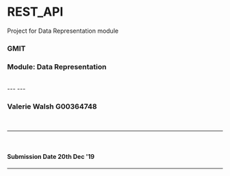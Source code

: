 # REST_API
Project for Data Representation module

### GMIT 
### Module: Data Representation
<br>
---
---
<br>

### Valerie Walsh G00364748
<br>

---
<br>

#### Submission Date 20th Dec '19
---
<br>
